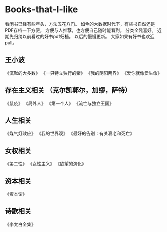 # Books-that-I-like
看闲书已经有些年头，方法五花八门。
如今的大数据时代下，有些书自然还是PDF存档一下方便。
方便与人推荐，也方便自己随时能看到。
分类全凭喜好。
近期先归纳以前看过的好书pdf归档。
以后的慢慢更新。
大家如果有好书也欢迎pull。

## 王小波
《沉默的大多数》
《一只特立独行的猪》
《我的阴阳两界》
《爱你就像爱生命》

## 存在主义相关 （克尔凯郭尔，加缪，萨特）
《鼠疫》
《局外人》
《第一个人》
《流亡与独立王国》


## 人生相关
《煤气灯效应》
《我的世界观》
《最好的告别：有关衰老和死亡》

## 女权相关
《第二性》
《女性主义》
《欲望的演化》

## 资本相关
《资本论》

## 诗歌相关
《李太白全集》

